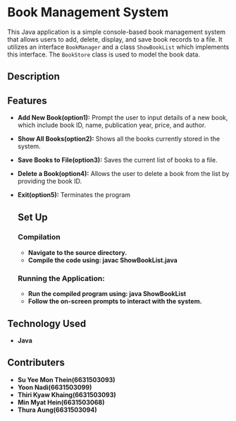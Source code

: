 # Book Management System

This Java application is a simple console-based book management system that allows users to add, delete, display, and save book records to a file. It utilizes an interface `BookManager` and a class `ShowBookList` which implements this interface. The `BookStore` class is used to model the book data.
## Description


 
## Features

- **Add New Book(option1):** Prompt the user to input details of a new book, which include book ID, name, publication year, price, and author.
- **Show All Books(option2):** Shows all the books currently stored in the system.
- **Save Books to File(option3):** Saves the current list of books to a file.
- **Delete a Book(option4):** Allows the user to delete a book from the list by providing the book ID.
- **Exit(option5):** Terminates the program

  ## Set Up
  ### Compilation
  - **Navigate to the source directory.**
  - **Compile the code using: javac ShowBookList.java**
  ### Running the Application:
  - **Run the compiled program using: java ShowBookList**
  - **Follow the on-screen prompts to interact with the system.**
 
 ## Technology Used
 - **Java**

 ## Contributers
 - **Su Yee Mon Thein(6631503093)**
 - **Yoon Nadi(6631503099)**
 - **Thiri Kyaw Khaing(6631503093)**
 - **Min Myat Hein(6631503068)**
 - **Thura Aung(6631503094)**
  

  
